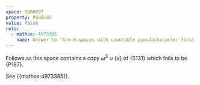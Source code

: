 ```yaml
---
space: S000097
property: P000187
value: false
refs:
  - mathse: 4973385
    name: Answer to "Are W-spaces with countable pseudocharacter first countable?"
---
```


Follows as this space contains a copy $\omega^2\cup\{x\}$
of {S131}
which fails to be {P187}.

See {{mathse:4973385}}.
